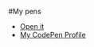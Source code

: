 #My pens

- [Open it](https://mateusalvarenga.github.io/pens/)
- [My CodePen Profile](https://codepen.io/mateusalvarenga)
